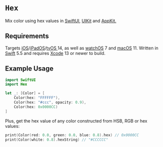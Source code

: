 # `Hex`

Mix color using hex values in [SwiftUI](https://developer.apple.com/documentation/swiftui), [UIKit](https://developer.apple.com/documentation/uikit) and [AppKit.](https://developer.apple.com/documentation/appkit)

## Requirements

Targets [iOS](https://developer.apple.com/ios)/[iPadOS](https://developer.apple.com/ipad)/[tvOS ](https://developer.apple.com/tvos) 14, as well as [watchOS](https://developer.apple.com/watchos) 7 and [macOS](https://developer.apple.com/macos) 11. Written in [Swift](https://developer.apple.com/documentation/swift) 5.5 and requires [Xcode](https://developer.apple.com/xcode) 13 or newer to build.

## Example Usage

```swift
import SwiftUI
import Hex

let _: [Color] = [
    Color(hex: "FFFFFF"),
    Color(hex: "#ccc", opacity: 0.9),
    Color(hex: 0x0000CC)
]
```

Plus, get the hex value of any color constructed from HSB, RGB or hex values:

```swift
print(Color(red: 0.0, green: 0.0, blue: 0.8).hex) // 0x0000CC
print(Color(white: 0.8).hexString) // "#CCCCCC"
```
